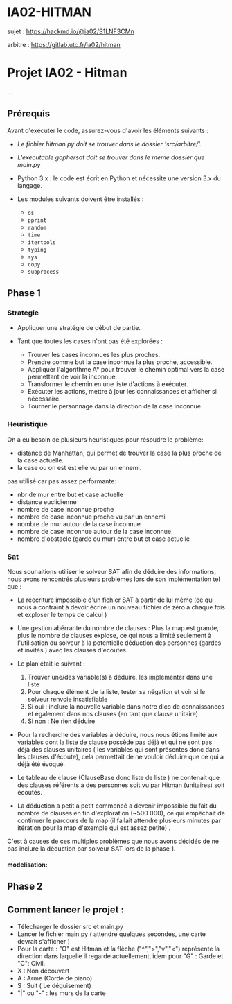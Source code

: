 # IA02-HITMAN

sujet : https://hackmd.io/@ia02/S1LNF3CMn

arbitre : https://gitlab.utc.fr/ia02/hitman 


# Projet IA02 - Hitman

...



## Prérequis

Avant d'exécuter le code, assurez-vous d'avoir les éléments suivants :

- *Le fichier hitman.py doit se trouver dans le dossier 'src/arbitre/'.*
- *L'executable gophersat doit se trouver dans le meme dossier que main.py*

- Python 3.x : le code est écrit en Python et nécessite une version 3.x du langage.

- Les modules suivants doivent être installés :
    - `os`
    - `pprint`
    - `random`
    - `time`
    - `itertools`
    - `typing`
    - `sys`
    - `copy`
    - `subprocess`


## Phase 1

### Strategie

- Appliquer une stratégie de début de partie.
- Tant que toutes les cases n'ont pas été explorées :

    - Trouver les cases inconnues les plus proches.
    - Prendre comme but la case inconnue la plus proche, accessible.
    - Appliquer l'algorithme A* pour trouver le chemin optimal vers la case permettant de voir la inconnue.
    - Transformer le chemin en une liste d'actions à exécuter.
    - Exécuter les actions, mettre à jour les connaissances et afficher si nécessaire.
    - Tourner le personnage dans la direction de la case inconnue.

### Heuristique 

On a eu besoin de plusieurs heuristiques pour résoudre le problème:
- distance de Manhattan, qui permet de trouver la case la plus proche de la case actuelle.
- la case ou on est est elle vu par un ennemi.

pas utilisé car pas assez performante:
- nbr de mur entre but et case actuelle
- distance euclidienne
- nombre de case inconnue proche
- nombre de case inconnue proche vu par un ennemi
- nombre de mur autour de la case inconnue
- nombre de case inconnue autour de la case inconnue
- nombre d'obstacle (garde ou mur) entre but et case actuelle





### Sat

Nous souhaitions utiliser le solveur SAT afin de déduire des informations, nous avons rencontrés plusieurs problèmes lors de son implémentation tel que : 
- La réecriture impossible d'un fichier SAT à partir de lui même (ce qui nous a contraint à devoir écrire un nouveau fichier de zéro à chaque fois et exploser le temps de calcul )
- Une gestion abérrante du nombre de clauses : Plus la map est grande, plus le nombre de clauses explose, ce qui nous a limité seulement à l'utilisation du solveur à la potentielle déduction des personnes (gardes et invités ) avec les clauses d'écoutes.
- Le plan était le suivant : 

    1) Trouver une/des variable(s) à déduire, les implémenter dans une liste
    2) Pour chaque élément de la liste, tester sa négation et voir si le solveur renvoie insatisfiable
    3) Si oui : inclure la nouvelle variable dans notre dico de connaissances et également dans nos clauses (en tant que clause unitaire)
    4) Si non : Ne rien déduire
- Pour la recherche des variables à déduire, nous nous étions limité aux variables dont la liste de clause possède pas déjà et qui ne sont pas déjà des clauses unitaires ( les variables qui sont présentes donc dans les clauses d'écoute), cela permettait de ne vouloir déduire que ce qui a déjà été évoqué.
- Le tableau de clause (ClauseBase donc liste de liste ) ne contenait que des clauses référents à des personnes soit vu par Hitman (unitaires) soit écoutés.
- La déduction a petit a petit commencé a devenir impossible du fait du nombre de clauses en fin d'exploration (~500 000), ce qui empêchait de continuer le parcours de la map (il fallait attendre plusieurs minutes par itération pour la map d'exemple qui est assez petite) .

C'est à causes de ces multiples problèmes que nous avons décidés de ne pas inclure la déduction par solveur SAT lors de la phase 1. 

#### modelisation:



## Phase 2

## Comment lancer le projet :

- Télécharger le dossier src et main.py
- Lancer le fichier main.py ( attendre quelques secondes, une carte devrait s'afficher )
- Pour la carte : "O" est Hitman et la flèche ("^",">","v","<") représente la direction dans laquelle il regarde actuellement, idem pour "G" : Garde et "C": Civil.
- X : Non découvert
- A : Arme (Corde de piano)
- S : Suit ( Le déguisement)
- "|" ou "-" : les murs de la carte 

